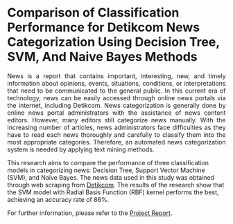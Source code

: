 # Comparison of Classification Performance for Detikcom News Categorization Using Decision Tree, SVM, And Naive Bayes Methods

<p align="justify"> News is a report that contains important, interesting, new, and timely information about opinions, events, situations, conditions, or interpretations that need to be communicated to the general public. In this current era of technology, news can be easily accessed through online news portals via the internet, including Detikcom. News categorization is generally done by online news portal administrators with the assistance of news content editors. However, many editors still categorize news manually. With the increasing number of articles, news administrators face difficulties as they have to read each news thoroughly and carefully to classify them into the most appropriate categories. Therefore, an automated news categorization system is needed by applying text mining methods.

This research aims to compare the performance of three classification models in categorizing news: Decision Tree, Support Vector Machine (SVM), and Naïve Bayes. The news data used in this study was obtained through web scraping from <a href="https://detik.com">Detikcom</a>. The results of the research show that the SVM model with Radial Basis Function (RBF) kernel performs the best, achieving an accuracy rate of 86%. </p>

For further information, please refer to the [Project Report](./Project%20Report.pdf).